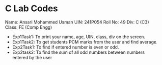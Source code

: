 # C Lab Codes
Name: Ansari Mohammed Usman
UIN: 241P054
Roll No: 49
Div: C  (C3)
Class: FE (Comp Engg)

- Exp1Task1: To print your name, age, UIN, class, div on the screen.
- Exp1Task2: To get students PCM marks from the user and find average.
- Exp2Task1: To find if entered number is even or odd.
- Exp2task2: To find the sum of all odd numbers between numbers entered by the user
  
